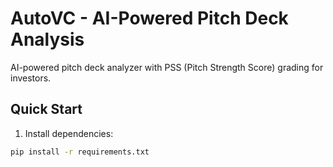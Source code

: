 # AutoVC - AI-Powered Pitch Deck Analysis

AI-powered pitch deck analyzer with PSS (Pitch Strength Score) grading for investors.

## Quick Start

1. Install dependencies:
```bash
pip install -r requirements.txt